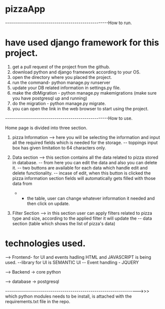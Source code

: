 # pizzaApp

----------------------------------------------------How to run.
# have used django framework for this project.

1. get a pull request of the project from the github.
2. download python and django framework according to your OS. 
3. open the directory where you placed the project.
4. run the command- python manage.py runserver
6. update your DB related information in settings.py file.
5. make the dbMigration - python manage.py makemigrations (make sure you have postgresql up and running)
6. do the migration - python manage.py migrate.
7. you can open the link in the web browser to start using the project.



----------------------------------------------------How to use.

Home page is divided into three section.
1. pizza Information --> here you will be selecting the information and input all the required fields which is needed for the storage.
		-- toppings input box has given limitation to 64 characters only.

2. Data section --> this section contains all the data related to pizza stored in database. 
	-- from here you can edit the data and also you can delete it.
	-- two buttons are available for each data which handle edit and delete functionality.
	-- incase of edit, when this button is clicked the pizza information section fields will automatically gets filled with those data from
	- - the table, user can change whatever information it needed and then click on update.

3. Filter Section --> in this section user can apply filters related to pizza type and size, according to the applied filter it will update the 
	-- data section (table which shows the list of pizza's data)


# technologies used.
--> Frontend- for UI and events hadling HTML and JAVASCRIPT is being used. 
	--library for UI is SEMANTIC UI
	-- Event handling - JQUERY

--> Backend -> core python

--> database -> postgresql

------------------------------------------------------------------->>>
which python modules needs to be install, is attached with the 
requirements.txt file in the repo.

